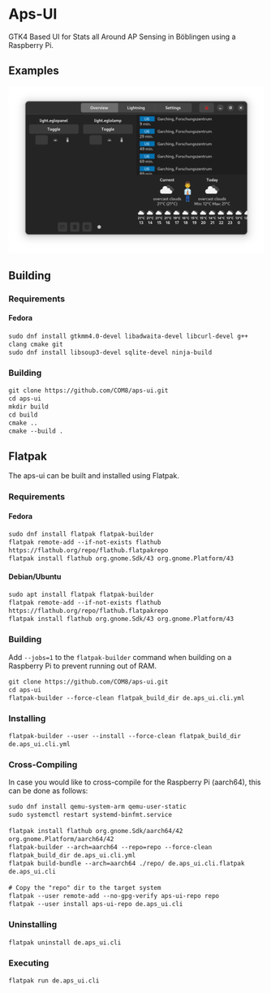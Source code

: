 # Aps-UI
GTK4 Based UI for Stats all Around AP Sensing in Böblingen using a Raspberry Pi.

## Examples
![Overview in dark mode](images/overview_dark.png)

## Building

### Requirements
#### Fedora
```
sudo dnf install gtkmm4.0-devel libadwaita-devel libcurl-devel g++ clang cmake git
sudo dnf install libsoup3-devel sqlite-devel ninja-build
```

### Building
```
git clone https://github.com/COM8/aps-ui.git
cd aps-ui
mkdir build
cd build
cmake ..
cmake --build .
```

## Flatpak
The aps-ui can be built and installed using Flatpak.

### Requirements
#### Fedora
```
sudo dnf install flatpak flatpak-builder
flatpak remote-add --if-not-exists flathub https://flathub.org/repo/flathub.flatpakrepo
flatpak install flathub org.gnome.Sdk/43 org.gnome.Platform/43
```

#### Debian/Ubuntu
```
sudo apt install flatpak flatpak-builder
flatpak remote-add --if-not-exists flathub https://flathub.org/repo/flathub.flatpakrepo
flatpak install flathub org.gnome.Sdk/43 org.gnome.Platform/43
```

### Building
Add `--jobs=1` to the `flatpak-builder` command when building on a Raspberry Pi to prevent running out of RAM.
```
git clone https://github.com/COM8/aps-ui.git
cd aps-ui
flatpak-builder --force-clean flatpak_build_dir de.aps_ui.cli.yml
```

### Installing
```
flatpak-builder --user --install --force-clean flatpak_build_dir de.aps_ui.cli.yml
```

### Cross-Compiling
In case you would like to cross-compile for the Raspberry Pi (aarch64), this can be done as follows:
```
sudo dnf install qemu-system-arm qemu-user-static
sudo systemctl restart systemd-binfmt.service

flatpak install flathub org.gnome.Sdk/aarch64/42 org.gnome.Platform/aarch64/42
flatpak-builder --arch=aarch64 --repo=repo --force-clean flatpak_build_dir de.aps_ui.cli.yml
flatpak build-bundle --arch=aarch64 ./repo/ de.aps_ui.cli.flatpak de.aps_ui.cli

# Copy the "repo" dir to the target system
flatpak --user remote-add --no-gpg-verify aps-ui-repo repo
flatpak --user install aps-ui-repo de.aps_ui.cli
```

### Uninstalling
```
flatpak uninstall de.aps_ui.cli
```

### Executing
```
flatpak run de.aps_ui.cli
```
